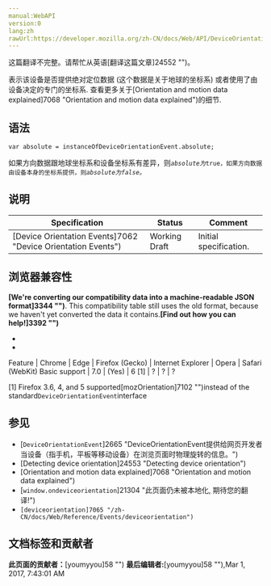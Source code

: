 ```yaml
---
manual:WebAPI
version:0
lang:zh
rawUrl:https://developer.mozilla.org/zh-CN/docs/Web/API/DeviceOrientationEvent/absolute
---
```




这篇翻译不完整。请帮忙从英语[翻译这篇文章]24552 "")。






表示该设备是否提供绝对定位数据 (这个数据是关于地球的坐标系) 或者使用了由设备决定的专门的坐标系. 查看更多关于[Orientation and motion data explained]7068 "Orientation and motion data explained")的细节.


## 语法<a name="语法"></a>

```
var absolute = instanceOfDeviceOrientationEvent.absolute;

```


如果方向数据跟地球坐标系和设备坐标系有差异，则<em>`absolute为`</em>`true，如果方向数据由设备本身的坐标系提供，则`<em>`absolute为false。`</em>


## 说明<a name="说明"></a>
Specification | Status | Comment 
 ---  |  ---  |  ---  | 
[Device Orientation Events]7062 "Device Orientation Events") | Working Draft | Initial specification. 


## 浏览器兼容性<a name="浏览器兼容性"></a>


**[We&#39;re converting our compatibility data into a machine-readable JSON format]3344 "")**. This compatibility table still uses the old format, because we haven&#39;t yet converted the data it contains.**[Find out how you can help!]3392 "")**


* 
* 
Feature | Chrome | Edge | Firefox (Gecko) | Internet Explorer | Opera | Safari (WebKit) 
Basic support | 7.0 | (Yes) | 6 [1] | ? | ? | ? 





[1] Firefox 3.6, 4, and 5 supported[mozOrientation]7102 "")instead of the standard`DeviceOrientationEvent`interface


## 参见<a name="参见"></a>

* [`DeviceOrientationEvent`]2665 "DeviceOrientationEvent提供给网页开发者当设备（指手机，平板等移动设备）在浏览页面时物理旋转的信息。")
* [Detecting device orientation]24553 "Detecting device orientation")
* [Orientation and motion data explained]7068 "Orientation and motion data explained")
* [`window.ondeviceorientation`]21304 "此页面仍未被本地化, 期待您的翻译!")
* `[deviceorientation]7065 "/zh-CN/docs/Web/Reference/Events/deviceorientation")`



## 文档标签和贡献者
**此页面的贡献者：**[youmyyou]58 "")
**最后编辑者:**[youmyyou]58 ""),<time>Mar 1, 2017, 7:43:01 AM</time>


